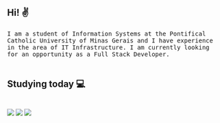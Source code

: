 ## <p align="left">Hi! ✌️
 </p>

<p align="left" >
  <samp>
   I am a student of Information Systems at the Pontifical Catholic University of Minas Gerais and I have experience in the area of IT Infrastructure. I am currently looking for an opportunity as a Full Stack Developer.
</samp>
<br/><br/>


## <p align="left">Studying today 💻 </p>
<p align="left">
  <br>
   <a href="https://github.com/Freitas-gui?tab=repositories"><img src="https://raw.githubusercontent.com/alexnaiman/alexnaiman/master/resources/dev/html.svg" /></a>
   <a href="https://github.com/Freitas-gui?tab=repositories"><img src="https://raw.githubusercontent.com/alexnaiman/alexnaiman/master/resources/dev/css3.svg"/></a>
   <a href="https://github.com/Freitas-gui?tab=repositories"><img src="https://raw.githubusercontent.com/alexnaiman/alexnaiman/master/resources/dev/js.svg" /></a>
 </p>






